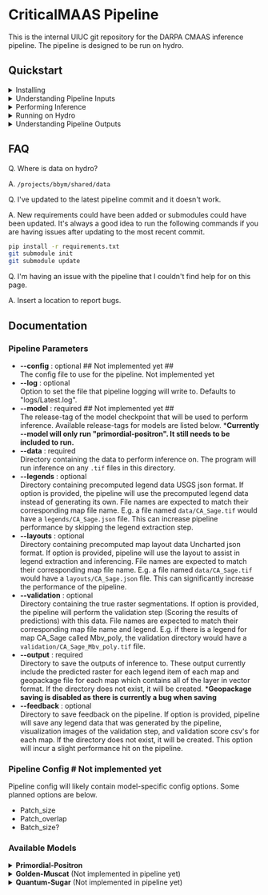 # CriticalMAAS Pipeline
This is the internal UIUC git repository for the DARPA CMAAS inference pipeline. The pipeline is designed to be run on hydro.

## Quickstart

<details>
<summary> Installing </summary>

  To get started with this pipeline you will need to clone the repository and and install [requirements.txt](https://git.ncsa.illinois.edu/criticalmaas/pipeline/-/blob/abode_pipeline/requirements.txt). We recommend using python venv here to keep the working environment clean.

  ```bash
  # If you are on hydro you will need to load the python and cuda module.
  # module load python/3.9.13 cuda/11.7.0 

  git clone git@git.ncsa.illinois.edu:criticalmaas/pipeline.git
  cd pipeline
  python3 -m venv venv
  source ./venv/bin/activate
  pip install -r requirements.txt
  ```

  This repository also makes use of submodules which will need to be initialized.

  ```bash
  git submodule init
  git submodule update
  ```

</details>

<details>
<summary> Understanding Pipeline Inputs </summary>

  To perform inference with our pipeline, only one data input is required and that is the map that you want to perform inference on. There are other data inputs we can use to speed up and perform optional steps with. Each of these optional inputs needs to be structured so that the name is consistent with the input map. E.g. if you have `CA_Sage.tif` the legend will need be named `CA_Sage.json`

  This is visualization of what that structure looks like.
  ```bash
  data
  ├── Map_1.tif
  ├── Map_2.tif
  ├── ...
  └── Map_N.tif

  legends # Optional
  ├── Map_1.json
  ├── Map_2.json
  ├── ...
  └── Map_N.json

  layouts # Optional
  ├── Map_1.json
  ├── Map_2.json
  ├── ...
  └── Map_N.json

  validation # Optional
  ├── Map_1_lgd_1_poly.tif
  ├── Map_1_lgd_2_poly.tif
  ├── ...
  ├── Map_1_lgd_N_poly.tif
  ├── ...
  ├── Map_N_lgd_1_poly.tif
  ├── Map_N_lgd_2_poly.tif
  ├── ...
  └── MapN_lgdN_poly.tif
  ```
  It is also important to note that if you specify --legends and there is no corresponding legend for a map file, that is completely fine. Pipeline will just fallback to generating a legend for that specfic map. The same is true for --layouts and --validation.

</details>

<details>
<summary> Performing Inference </summary>

  To perform inference with one of our models, we will need to run pipeline.py. Pipeline.py has 3 core required arguments to run:

  * --model  : The model to use for inference.
  * --data   : Directory containing data to perform inference on.
  * --output : Directory to save the output data of the pipeline to.

  The list of available models can be found [below](#available-models) with the release-tag being what you want to use for the argument.

  Note* You must have a GPU available to run pipeline.py

  ```bash
  # Example call to pipeline.py
  python pipeline.py --model "primordial-positron" --data mydata/images/ --output mydata/output/
  ```
  Running this will have "primordial-positron" run inference on every `.tif` file in the directory specifed by `--data`. The output rasters of this inference will then be saved as `.tif`s to the directory specifed by `--output` along with a geopackage file for each map. The geopackage file contains vector data for each legend item in the map. Output is saved as the pipeline runs so even if the pipeline were to crash in the middle of running, all maps that ran before the crash will have been saved.

  By default the pipeline will save logging information to `logs/Latest.log` this can be useful if you have any problems or want to see a detailed view of what the pipeline is doing. You can also change the log file location with `--log`.

  For the further documentation on all the pipeline options see [below](#pipeline-parameters).

</details>

<details>
<summary> Running on Hydro </summary>

  For running the pipeline on hydro there are two options. You can manually run the pipeline with an interactive srun session or we can submit an automatic job using sbatch. You can learn how to manually run with srun in the [hydro docs](https://docs.ncsa.illinois.edu/systems/hydro/en/latest/user-guide/running-jobs.html#srun).
  You will need to make sure to srun with `--partition=a100` flag as these are the only nodes with GPUs on hydro.

  For running with sbatch we have two scripts `submit.sh` and `start_pipeline.sh`. When we run `submit.sh` that script will automatically start `start_pipeline.sh` on an a100 node. 

  First, we will want to set the parameters for pipeline.py in `start_pipeline.sh`. Then, once we are ready to run, all we have to do is call
  ```bash
  sbatch submit.sh
  ```
  and that will start the job. We can view our pipelines progess by looking at `logs/job_%yourjobid%.log`. The slurm logs can also be found at `logs/slurm/%yourjobid%.e` if you have any errors.

  *Hint `tail -f logs/job_%yourjobid%.log` can be very useful for viewing these logs.
  You can also use `nvitop` when on the node that is running the job to view GPU statistics in real-time.

  **Please note that our job script assumes that you are using venv to setup your environment. If you are using another python environment manager, E.g. Conda or virtualenvwrapper, you will need to adapt the start_pipeline.sh script to your setup.*

</details>

<details>
<summary> Understanding Pipeline Outputs </summary>

  Pipeline can produce quite a few output files so it can be important to understand what each is. The key argument here is `--feedback` as that controls whether pipeline will output files that are intended for debugging its accuracy. When feedback is enabled, the pipeline will save any legend data that was generated by the pipeline, create a visualization image for each legend analyzed in the validation step, and save the validation score csv for each individual map. This results in the following output structure.

  ```bash
  output
  ├── %data%_scores.csv # If validation was enabled and feedback was not
  ├── Map_1_lgd_1_poly.tif
  ├── Map_1_lgd_2_poly.tif
  ├── ...
  ├── Map_1_lgd_N_poly.tif
  ├── ...
  ├── Map_N_lgd_1_poly.tif
  ├── Map_N_lgd_2_poly.tif
  ├── ...
  └── Map_N_lgd_N_poly.tif

  feedback
  ├── %data%_scores.csv # If validation was enabled
  ├── Map_1
  │   ├── Map_1.json # If a map legend was generated by pipeline
  │   ├── Map_1_Scores.csv         # If validation was enabled
  │   ├── val_map_1_lgd_1_poly.tif # ''
  │   ├── val_map_1_lgd_2_poly.tif # ''
  │   ├── ...                      # ''
  │   └── val_map_1_lgd_N_poly.tif # ''
  ├── ...
  └── Map_N
      ├── Map_N.json # If a map legend was generated by pipeline
      ├── Map_N_Scores.csv         # If validation was enabled
      ├── val_map_N_lgd_1_poly.tif # ''
      ├── val_map_N_lgd_2_poly.tif # ''
      ├── ...                      # ''
      └── val_map_N_lgd_N_poly.tif # ''
  ```

  Note that if feedback is not turned on and validation is, pipeline will still save all the scores in the output directory to `#%data%_results.csv`

</details>

## FAQ
Q. Where is data on hydro?

A. `/projects/bbym/shared/data`

Q. I've updated to the latest pipeline commit and it doesn't work.

A. New requirements could have been added or submodules could have been updated. It's always a good idea to run the following commands if you are having issues after updating to the most recent commit.

```bash
pip install -r requirements.txt
git submodule init
git submodule update
```

Q. I'm having an issue with the pipeline that I couldn't find help for on this page.

A. Insert a location to report bugs.

## Documentation

### Pipeline Parameters

* **--config** : optional ## Not implemented yet ##<br>
    The config file to use for the pipeline. Not implemented yet
* **--log** : optional<br>
    Option to set the file that pipeline logging will write to. Defaults to "logs/Latest.log".
* **--model** : required ## Not implemented yet ##<br>
    The release-tag of the model checkpoint that will be used to perform inference. Available release-tags for models are listed below.
    ***Currently --model will only run "primordial-positron". It still needs to be included to run.**
* **--data** : required<br>
    Directory containing the data to perform inference on. The program will run inference on any `.tif` files in this directory.
* **--legends** : optional<br>
    Directory containing precomputed legend data USGS json format. If option is provided, the pipeline will use the precomputed legend data instead of generating its own. File names are expected to match their corresponding map file name. E.g. a file named `data/CA_Sage.tif` would have a `legends/CA_Sage.json` file. This can increase pipeline performance by skipping the legend extraction step.
* **--layouts** : optional<br>
    Directory containing precomputed map layout data Uncharted json format. If option is provided, pipeline will use the layout to assist in legend extraction and inferencing. File names are expected to match their corresponding map file name. E.g. a file named `data/CA_Sage.tif` would have a `layouts/CA_Sage.json` file. This can significantly increase the performance of the pipeline.
* **--validation** : optional<br>
    Directory containing the true raster segmentations. If option is provided, the pipeline will perform the validation step (Scoring the results of predictions) with this data. File names are expected to match their corresponding map file name and legend. E.g. if there is a legend for map CA_Sage called Mbv_poly, the validation directory would have a `validation/CA_Sage_Mbv_poly.tif` file.
* **--output** : required<br>
    Directory to save the outputs of inference to. These output currently include the predicted raster for each legend item of each map and geopackage file for each map which contains all of the layer in vector format. If the directory does not exist, it will be created. ***Geopackage saving is disabled as there is currently a bug when saving**
* **--feedback** : optional<br>
    Directory to save feedback on the pipeline. If option is provided, pipeline will save any legend data that was generated by the pipeline, visualization images of the validation step, and validation score csv's for each map. If the directory does not exist, it will be created. This option will incur a slight performance hit on the pipeline.

### Pipeline Config # Not implemented yet 
Pipeline config will likely contain model-specific config options. Some planned options are below.
* Patch_size
* Patch_overlap
* Batch_size?

### Available Models
<details>
<summary> <b>Primordial-Positron</b> </summary>

Git Repository : https://git.ncsa.illinois.edu/nj7/darpa_proj<br>
Lead Developer : Nathan<br>
Description : Attention U-net model<br>

Release Tags :<br>
* primordial-positron_0.0.3

</details>

<details>
<summary> <b>Golden-Muscat</b> (Not implemented in pipeline yet)</summary>

Git Repository : https://github.com/xiyuez2/Darpa_Unet_Release <br>
Lead Developer : Xiyue<br>
Description : U-net model<br>

Release Tags :<br>
* golden-muscat_0.0.1

</details>

<details>
<summary> <b>Quantum-Sugar</b> (Not implemented in pipeline yet)</summary>

Git Repository : https://github.com/Dongjiahua/DARPA_torch <br>
Lead Developer : Jiahua<br>
Description :<br>

Release Tags :<br>
* quantum-sugar_0.0.1
* [quantum-sugar_0.0.2](https://github.com/Dongjiahua/DARPA_torch/releases/download/quantum-sugar_0.0.2/checkpoint.ckpt)

</details>